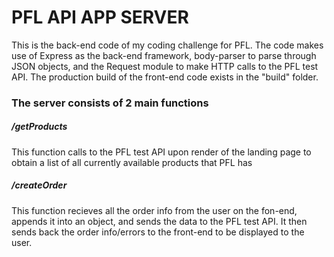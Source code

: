 # PFL API APP SERVER

This is the back-end code of my coding challenge for PFL. The code makes use of Express as the back-end framework, body-parser to parse through JSON objects, and the Request module to make HTTP calls to the PFL test API. The production build of the front-end code exists in the "build" folder.

### The server consists of 2 main functions

##### /getProducts

This function calls to the PFL test API upon render of the landing page to obtain a list of all currently available products that PFL has

##### /createOrder

This function recieves all the order info from the user on the fon-end, appends it into an object, and sends the data to the PFL test API. It then sends back the order info/errors to the front-end to be displayed to the user.